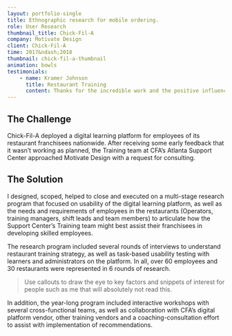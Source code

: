 ```yaml
---
layout: portfolio-single
title: Ethnographic research for mobile ordering.
role: User Research
thumbnail_title: Chick-Fil-A
company: Motivate Design
client: Chick-Fil-A
time: 2017&ndash;2018
thumbnail: chick-fil-a-thumbnail
animation: bowls
testimonials:
    - name: Kramer Johnson
      title: Restaurant Training
      content: Thanks for the incredible work and the positive influence that you have on everyone you come in contact with. It’s inspiring.
---
```


## The Challenge

Chick-Fil-A deployed a digital learning platform for employees of its restaurant franchisees nationwide. After receiving some early feedback that it wasn’t working as planned, the Training team at CFA’s Atlanta Support Center approached Motivate Design with a request for consulting.

## The Solution

I designed, scoped, helped to close and executed on a multi-stage research program that focused on usability of the digital learning platform, as well as the needs and requirements of employees in the restaurants (Operators, training managers, shift leads and team members) to articulate how the Support Center’s Training team might best assist their franchisees in developing skilled employees.

The research program included several rounds of interviews to understand restaurant training strategy, as well as task-based usability testing with learners and administrators on the platform. In all, over 60 employees and 30 restaurants were represented in 6 rounds of research.

> Use callouts to draw the eye to key factors and snippets of interest for people such as me that will absolutely not read this.

In addition, the year-long program included interactive workshops with several cross-functional teams, as well as collaboration with CFA’s digital platform vendor, other training vendors and a coaching-consultation effort to assist with implementation of recommendations.